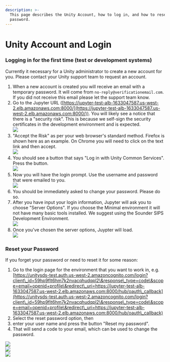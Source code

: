 ```yaml
---
description: >-
  This page describes the Unity Account, how to log in, and how to reset your
  password.
---
```


# Unity Account and Login

### Logging in for the first time (test or development systems)

Currently it necessary for a Unity administrator to create a new account for you. Please contact your Unity support team to request an account.

1. When a new account is created you will receive an email with a temporary password. It will come from `no-reply@verificationemail.com`. If you did not receive this email please let the support team know.
2. Go to the Jupyter URL ([https://jupyter-test-alb-1633047587.us-west-2.elb.amazonaws.com:8000/](https://jupyter-test-alb-1633047587.us-west-2.elb.amazonaws.com:8000/)). You will likely see a notice that there is a "security risk". This is because we self-sign the security certificates in the development environment and is expected.  \
   ![](../../.gitbook/assets/login-1-security-risk.png)
3. "Accept the Risk" as per your web browser's standard method. Firefox is shown here as an example. On Chrome you will need to click on the text link and then accept.\
   ![](../../.gitbook/assets/login-2-accept-risk.png)
4. You should see a button that says "Log in with Unity Common Services".  Press the button.\
   ![](<../../.gitbook/assets/login-3-orange-button (1).png>)
5. Now you will have the login prompt. Use the username and password that were emailed to you. \
   ![](../../.gitbook/assets/login-4-user-pass.png)
6. You should be immediately asked to change your password. Please do so.
7. After you have input your login information, Jupyter will ask you to choose "Server Options". If you choose the Minimal environment it will not have many basic tools installed. We suggest using the Sounder SIPS Development Environment.\
   ![](../../.gitbook/assets/login-5-server-options.png)
8. Once you've chosen the server options, Juypter will load. \
   ![](../../.gitbook/assets/login-6-jupyter-loading.png)

### Reset your Password

If you forget your password or need to reset it for some reason:

1. Go to the login page for the environment that you want to work in, e.g. [https://unitysds-test.auth.us-west-2.amazoncognito.com/login?client\_id=59hp9flt6hm7k2nvacqhudqpl2\&response\_type=code\&scope=email+openid+profile\&redirect\_uri=https://jupyter-test-alb-1633047587.us-west-2.elb.amazonaws.com:8000/hub/oauth\_callback](https://unitysds-test.auth.us-west-2.amazoncognito.com/login?client\_id=59hp9flt6hm7k2nvacqhudqpl2\&response\_type=code\&scope=email+openid+profile\&redirect\_uri=https://jupyter-test-alb-1633047587.us-west-2.elb.amazonaws.com:8000/hub/oauth\_callback)
2. Select the reset password option, then
3. enter your user name and press the button "Reset my password".&#x20;
4. That will send a code to your email, which can be used to change the password.

![](<../../.gitbook/assets/Screen Shot 2022-08-10 at 11.27.13 AM.png>)\
![](<../../.gitbook/assets/Screen Shot 2022-08-10 at 11.28.22 AM (1).png>)\
![](<../../.gitbook/assets/Screen Shot 2022-08-10 at 11.28.40 AM.png>)

